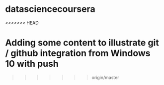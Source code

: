 # datasciencecoursera
<<<<<<< HEAD

Adding some content to illustrate git / github integration from Windows 10 with push
=======
>>>>>>> origin/master
